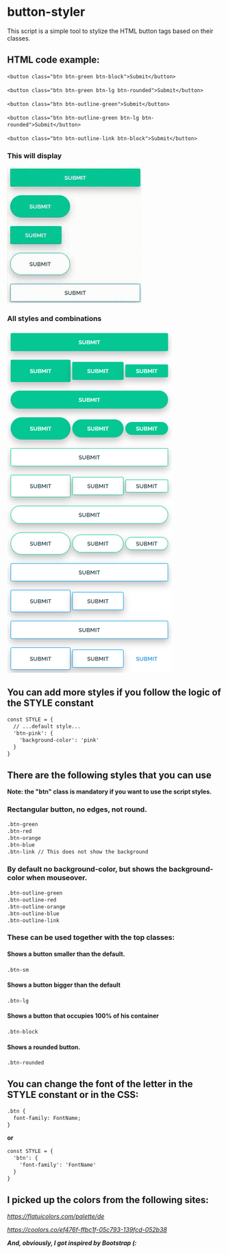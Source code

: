 # button-styler

This script is a simple tool to stylize the HTML button tags based on their classes.

## HTML code example:

```
<button class="btn btn-green btn-block">Submit</button>

<button class="btn btn-green btn-lg btn-rounded">Submit</button>

<button class="btn btn-outline-green">Submit</button>

<button class="btn btn-outline-green btn-lg btn-rounded">Submit</button>

<button class="btn btn-outline-link btn-block">Submit</button>
```

### This will display
![Example](example.gif)

### All styles and combinations
![Styles and combinations](example.png)

## You can add more styles if you follow the logic of the STYLE constant

```
const STYLE = {
  // ...default style...
  'btn-pink': {
    'background-color': 'pink'
  }
}
```

## There are the following styles that you can use
**Note: the "btn" class is mandatory if you want to use the script styles.**
### Rectangular button, no edges, not round.
```
.btn-green
.btn-red
.btn-orange
.btn-blue
.btn-link // This does not show the background
```
### By default no background-color, but shows the background-color when mouseover.
```
.btn-outline-green
.btn-outline-red
.btn-outline-orange
.btn-outline-blue
.btn-outline-link
```
### These can be used together with the top classes:

#### Shows a button smaller than the default.
`.btn-sm`
#### Shows a button bigger than the default
`.btn-lg`
#### Shows a button that occupies 100% of his container
`.btn-block`
#### Shows a rounded button.
`.btn-rounded`
## You can change the font of the letter in the STYLE constant or in the CSS:
```
.btn {
  font-family: FontName;
}
```
**or**
```
const STYLE = {
  'btn': {
    'font-family': 'FontName'
  }
}
```
## I picked up the colors from the following sites:

_https://flatuicolors.com/palette/de_

_https://coolors.co/ef476f-ffbc1f-05c793-139fcd-052b38_

**_And, obviously, I got inspired by Bootstrap (:_**
